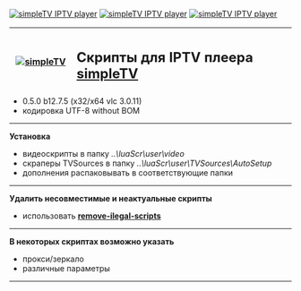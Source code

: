 [![simpleTV IPTV player](https://img.shields.io/badge/simpleTV%20IPTV%20player-YouTube%20script-red)](https://github.com/Nexterr/simpleTV.youtube)
[![simpleTV IPTV player](https://img.shields.io/badge/simpleTV%20IPTV%20player-API-blue)](http://iptv.gen12.net/dokuwiki/doku.php?id=mantis:simpletv:api)
[![simpleTV IPTV player](https://img.shields.io/badge/simpleTV%20IPTV%20player-Lua%205.1-blue)](https://www.lua.org/manual/5.1/)
<div class="table sectionedit1">
<table class="inline" style="height: 107px;" width="586">
<tbody>
<tr class="row0">
<th class="col0" style="width: 96.0167px;"><a href="http://iptv.gen12.net/"><img class="media" src="http://iptv.gen12.net/dokuwiki/lib/exe/fetch.php?cache=&amp;media=mantis:simpletv:cb0ur-wpg7e.png" alt="simpleTV" /></a></th>
<th class="col1 rightalign" style="width: 473.983px;" colspan="3">
<h2 style="text-align: left;"><strong class="">Скрипты для IPTV плеера <a class="urlextern" title="http://iptv.gen12.net" href="http://iptv.gen12.net" target="_tab" rel="nofollow noopener">simpleTV</a></strong></h2>
</th>
</tr>
</tbody>
</table>
</div>

- 0.5.0 b12.7.5 (x32/x64 vlc 3.0.11)
- кодировка UTF-8 without BOM 

---------------------------------------------
**Установка**
 - видеоскрипты в папку _..\luaScr\user\video_
 - скраперы TVSources в папку _..\luaScr\user\TVSources\AutoSetup_
 - дополнения распаковывать в соответствующие папки
---------------------------------------------
**Удалить несовместимые и неактуальные скрипты**

- использовать [**remove-ilegal-scripts**](https://github.com/Nexterr/simpleTV/tree/master/addons/remove-ilegal-scripts)

---------------------------------------------
**В некоторых скриптах возможно указать**
 - прокси/зеркало
 - различные параметры
---------------------------------------------
